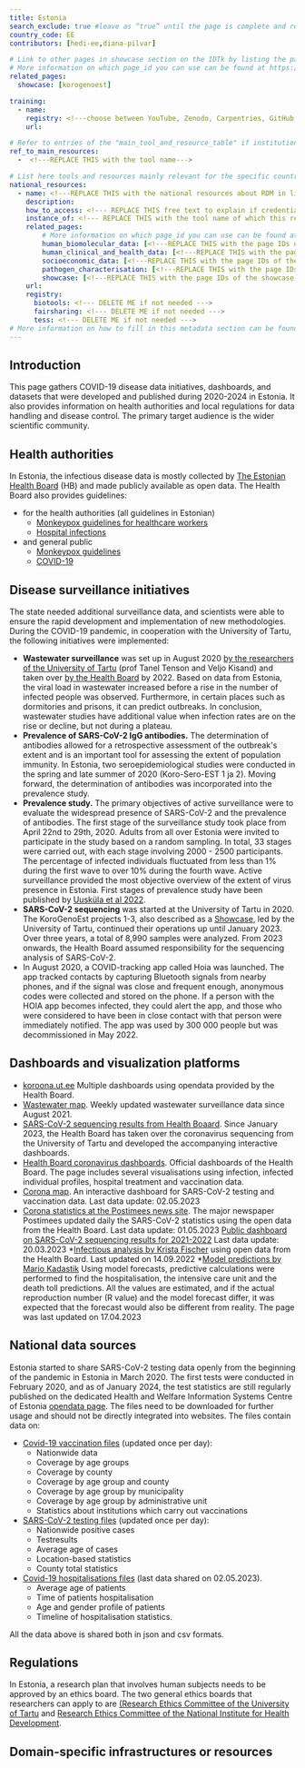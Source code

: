 ```yaml
---
title: Estonia
search_exclude: true #leave as “true” until the page is complete and ready to be made public
country_code: EE
contributors: [hedi-ee,diana-pilvar]

# Link to other pages in showcase section on the IDTk by listing the page_id.
# More information on which page_id you can use can be found at https://www.infectious-diseases-toolkit.org/contribute/website_overview 
related_pages:
  showcase: [korogenoest]

training:
  - name: 
    registry: <!---choose between YouTube, Zenodo, Carpentries, GitHub, TeSS, Other--->
    url:

# Refer to entries of the "main_tool_and_resource_table" if institutions, organizations and projects from the country contribute to the development of international tools and resources. 
ref_to_main_resources: 
  -  <!---REPLACE THIS with the tool name--->

# List here tools and resources mainly relevant for the specific country
national_resources: 
  - name: <!---REPLACE THIS with the national resources about RDM in life sciences such as local instances of tools, guidelines or regulations--->
    description:
    how_to_access: <!--- REPLACE THIS free text to explain if credentials, login, specific affiliations etc., are needed to access the resource or tool--->
    instance_of: <!--- REPLACE THIS with the tool name of which this resource is an instance of, taken from the all tools and resources page --->
    related_pages:
        # More information on which page_id you can use can be found at https://www.infectious-diseases-toolkit.org/contribute/website_overview 
        human_biomolecular_data: [<!---REPLACE THIS with the page IDs of the human_biomolecular_data pages that you want to list here as related pages--->]
        human_clinical_and_health_data: [<!---REPLACE THIS with the page IDs of the human_clinical_and_health_data pages that you want to list here as related pages--->]
        socioeconomic_data: [<!---REPLACE THIS with the page IDs of the socioeconomic_data pages that you want to list here as related pages--->]
        pathogen_characterisation: [<!---REPLACE THIS with the page IDs of the pathogen_characterisation pages that you want to list here as related pages--->]
        showcase: [<!---REPLACE THIS with the page IDs of the showcase pages that you want to list here as related pages--->]
    url:
    registry:
      biotools: <!--- DELETE ME if not needed --->
      fairsharing: <!--- DELETE ME if not needed --->
      tess: <!--- DELETE ME if not needed --->
# More information on how to fill in this metadata section can be found here https://www.infectious-diseases-toolkit.org/contribute/page-metadata
---
```


<!-- Please take in mind our style guide https://www.infectious-diseases-toolkit.org/contribute/style_guide when writing the content of this page. -->

<!---All the resources added above will appear on the table at the bottom of the page--->

<!---Following information for the page text--->
<!---If the information is already in another resource, please include the link instead of duplicating information--->
<!---Please focus on resources that are relevant for the whole country for infectious diseases--->

## Introduction 
This page gathers COVID-19 disease data initiatives, dashboards, and datasets that were developed and published during 2020-2024 in Estonia. It also provides information on health authorities and local regulations for data handling and disease control. The primary target audience is the wider scientific community.

## Health authorities
<!--- A section to list and provide context to agencies/authorities/institutions which define public health measures and policies --->
In Estonia, the infectious disease data is mostly collected by [The Estonian Health Board](https://www.terviseamet.ee/en) (HB) and made publicly available as open data. The Health Board also provides guidelines:
* for the health authorities (all guidelines in Estonian)
  * [Monkeypox guidelines for healthcare workers](https://www.terviseamet.ee/et/ahvirougete-juhised-tervishoiutootajatele)
  * [Hospital infections](https://www.terviseamet.ee/et/nakkushaigused-menuu/tervishoiutootajale/haiglanakkus)
* and general public
  * [Monkeypox guidelines](https://www.terviseamet.ee/et/ahvirouged)
  * [COVID-19](https://www.terviseamet.ee/et/nakkus-haigused/covid-19-infoleht)


## Disease surveillance initiatives
The state needed additional surveillance data, and scientists were able to ensure the rapid development and implementation of new methodologies. During the COVID-19 pandemic, in cooperation with the University of Tartu, the following initiatives were implemented:

* __Wastewater surveillance__ was set up in August 2020 [by the researchers of the University of Tartu](https://ut.ee/en/node/113141) (prof Tanel Tenson and Veljo Kisand) and taken over [by the Health Board](https://www.terviseamet.ee/et/reoveeseire-kaardirakendus) by 2022. Based on data from Estonia, the viral load in wastewater increased before a rise in the number of infected people was observed. Furthermore, in certain places such as dormitories and prisons, it can predict outbreaks. In conclusion, wastewater studies have additional value when infection rates are on the rise or decline, but not during a plateau.
* __Prevalence of SARS-CoV-2 IgG antibodies.__ The determination of antibodies allowed for a retrospective assessment of the outbreak's extent and is an important tool for assessing the extent of population immunity. In Estonia, two seroepidemiological studies were conducted in the spring and late summer of 2020 (Koro-Sero-EST 1 ja 2). Moving forward, the determination of antibodies was incorporated into the prevalence study.
* __Prevalence study.__ The primary objectives of active surveillance were to evaluate the widespread presence of SARS-CoV-2 and the prevalence of antibodies. The first stage of the surveillance study took place from April 22nd to 29th, 2020. Adults from all over Estonia were invited to participate in the study based on a random sampling. In total, 33 stages were carried out, with each stage involving 2000 - 2500 participants. The percentage of infected individuals fluctuated from less than 1% during the first wave to over 10% during the fourth wave. Active surveillance provided the most objective overview of the extent of virus presence in Estonia. First stages of prevalence study have been published by [Uusküla et al 2022](https://doi.org/10.1016%2Fj.puhe.2022.02.004).
* __SARS-CoV-2 sequencing__ was started at the University of Tartu in 2020. The KoroGenoEst projects 1-3, also described as a [Showcase](https://www.infectious-diseases-toolkit.org/showcase/korogenoest), led by the University of Tartu, continued their operations up until January 2023. Over three years, a total of 8,990 samples were analyzed. From 2023 onwards, the Health Board assumed responsibility for the sequencing analysis of SARS-CoV-2.
* In August 2020, a COVID-tracking app called Hoia was launched. The app tracked contacts by capturing Bluetooth signals from nearby phones, and if the signal was close and frequent enough, anonymous codes were collected and stored on the phone. If a person with the HOIA app becomes infected, they could alert the app, and those who were considered to have been in close contact with that person were immediately notified. The app was used by 300 000 people but was decommissioned in May 2022.

## Dashboards and visualization platforms

* [koroona.ut.ee](https://koroona.ut.ee/) Multiple dashboards using opendata provided by the Health Board. 
* [Wastewater map](https://www.terviseamet.ee/et/reoveeseire-kaardirakendus). Weekly updated wastewater surveillance data since August 2021. 
* [SARS-CoV-2 sequencing results from Health Boaard](https://www.terviseamet.ee/et/koroonaviirus/sekveneerimine). Since January 2023, the Health Board has taken over the coronavirus sequencing from the University of Tartu and developed the accompanying interactive dashboards. 
* [Health Board coronavirus dashboards](https://www.terviseamet.ee/en/coronavirus-dataset). Official dashboards of the Health Board. The page includes several visualisations using infection, infected individual profiles, hospital treatment and vaccination data.
* [Corona map](https://koroonakaart.ee/en). An interactive dashboard for SARS-CoV-2 testing and vaccination data. Last data update: 02.05.2023
* [Corona statistics at the Postimees news site](https://www.postimees.ee/6931752/graafikud-nadalaga-lisandus-140-gripi-ja-1445-koroonajuhtu). The major newspaper Postimees updated daily the SARS-CoV-2 statistics using the open data from the Health Board. Last data update: 01.05.2023
[Public dashboard on SARS-CoV-2 sequencing results for 2021-2022](https://covid19dataportal.ee/genomics_transcriptomics/) Last data update: 20.03.2023
*[Infectious analysis by Krista Fischer](https://www-1.ms.ut.ee/krista/covid/covid_pildid.html) using open data from the Health Board. Last updated on 14.09.2022
*[Model predictions by Mario Kadastik](https://covid.hep.kbfi.ee/) Using model forecasts, predictive calculations were performed to find the hospitalisation, the intensive care unit and the death toll predictions. All the values are estimated, and if the actual reproduction number (R value) and the model forecast differ, it was expected that the forecast would also be different from reality. The page was last updated on 17.04.2023



## National data sources
<!--- A section to list and provide context to national data sources.  In the context of BY-COVID, a data source can be a repository which should include at least the metadata and ideally the data, that might not be directly available when considering sensitive data. Also, repositories should have the capacity to share this data and therefore have a governance model in place on how to do it. It can also include registries of data sources important for the field, with a direct link to the original data sources to be able to request access to the data. --->
Estonia started to share SARS-CoV-2 testing data openly from the beginning of the pandemic in Estonia in March 2020. The first tests were conducted in February 2020, and as of January 2024, the test statistics are still regularly published on the dedicated Health and Welfare Information Systems Centre of Estonia [opendata page](https://opendata.digilugu.ee/docs/#/). The files need to be downloaded for further usage and should not be directly integrated into websites. The files contain data on:
* [Covid-19 vaccination files](https://opendata.digilugu.ee/docs/#/en/opendata/covid19/vaccination/readme) (updated once per day):
  - Nationwide data
  - Coverage by age groups
  -  Coverage by county
  -  Coverage by age group and county
  -  Coverage by age group by municipality
  -  Coverage by age group by administrative unit
  -  Statistics about institutions which carry out vaccinations
* [SARS-CoV-2 testing files](https://opendata.digilugu.ee/docs/#/en/opendata/covid19/test/readme) (updated once per day):
  - Nationwide positive cases
  - Testresults
  - Average age of cases
  - Location-based statistics
  - County total statistics
* [Covid-19 hospitalisations files](https://opendata.digilugu.ee/docs/#/en/opendata/covid19/hospitalization/readme) (last data shared on 02.05.2023).
  - Average age of patients
  - Time of patients hospitalisation
  - Age and gender profile of patients
  - Timeline of hospitalisation statistics.

All the data above is shared both in json and csv formats.

## Regulations
<!--- Ethical and legal regulations in the country, committees etc --->
In Estonia, a research plan that involves human subjects needs to be approved by an ethics board. The two general ethics boards that researchers can apply to are [(Research Ethics Committee of the University of Tartu](https://ut.ee/en/node/113848) and [Research Ethics Committee of the National Institute for Health Development](https://en.tai.ee/en/about-us/tallinn-medical-research-ethics-commitee).

## Domain-specific infrastructures or resources 
<!--- e.g. human data, covid-19. Please, only add domain-specific resources that you think don't fit in the table at the bottom--->

<!---Information about contributors will be added to the CONTRIBUTORS.yaml . Further instructions can be found at https://www.infectious-diseases-toolkit.org/contribute/editorial-board-guide#adding-extra-info-to-the-contributors --->
